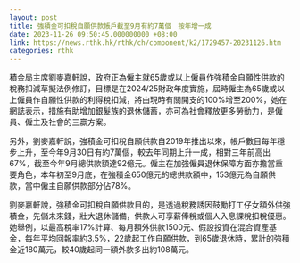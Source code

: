 ```yaml
---
layout: post
title: 強積金可扣稅自願供款帳戶截至9月有約7萬個　按年增一成
date: 2023-11-26 09:50:45.000000000 +08:00
link: https://news.rthk.hk/rthk/ch/component/k2/1729457-20231126.htm
categories: rthk
---
```


積金局主席劉麥嘉軒說，政府正為僱主就65歲或以上僱員作強積金自願性供款的稅務扣減草擬法例修訂，目標是在2024/25財政年度實施，屆時僱主為65歲或以上僱員作自願性供款的利得稅扣減，將由現時有關開支的100%增至200%，她在網誌表示，措施有助增加銀髮族的退休儲蓄，亦可為社會釋放更多勞動力，是僱員、僱主及社會的三贏方案。

另外，劉麥嘉軒說，強積金可扣稅自願供款自2019年推出以來，帳戶數目每年穩步上升，至今年9月30日有約7萬個，較去年同期上升一成，相對三年前高出67%，截至今年9月總供款額達92億元。僱主在加強僱員退休保障方面亦擔當重要角色，本年初至9月底，在強積金650億元的總供款額中，153億元為自願供款，當中僱主自願供款部分佔78%。

劉麥嘉軒說，強積金可扣稅自願供款目的，是透過稅務誘因鼓勵打工仔女額外供強積金，先儲未來錢，壯大退休儲備，供款人可享薪俸稅或個人入息課稅扣稅優惠。她舉例，以最高稅率17%計算、每月額外供款1500元、假設投資在混合資產基金，每年平均回報率約3.5%，22歲起工作自願供款，到65歲退休時，累計的強積金近180萬元，較40歲起同一額外款多出約108萬元。
